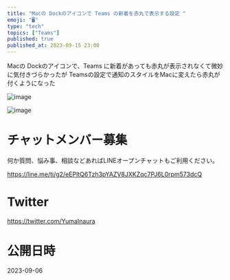 ```yaml
---
title: "Macの Dockのアイコンで Teams の新着を赤丸で表示する設定 "
emoji: "🖥"
type: "tech"
topics: ["Teams"]
published: true
published_at: 2023-09-15 23:00
---
```


Macの Dockのアイコンで、Teams に新着があっても赤丸が表示されなくて微妙に気付きづらかったが
Teamsの設定で通知のスタイルをMacに変えたら赤丸が付くようになった
 

![image](https://github.com/YumaInaura/YumaInaura/assets/13635059/cde51f01-e944-4e8d-8a1d-df25d9d45e17)

![image](https://github.com/YumaInaura/YumaInaura/assets/13635059/6c2158ed-791d-4a09-8486-04cc85973441)


# チャットメンバー募集


何か質問、悩み事、相談などあればLINEオープンチャットもご利用ください。

https://line.me/ti/g2/eEPltQ6Tzh3pYAZV8JXKZqc7PJ6L0rpm573dcQ


# Twitter

https://twitter.com/YumaInaura


# 公開日時

2023-09-06
